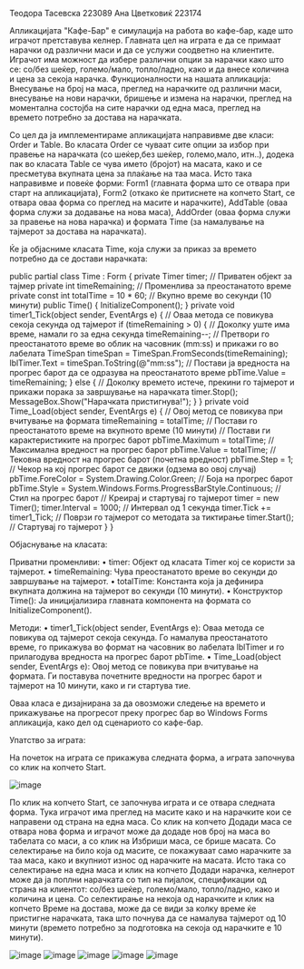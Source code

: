 Теодора Тасевска 223089
Ана Цветковиќ 223174


Апликацијата "Кафе-Бар" е симулација на работа во кафе-бар, каде што играчот претставува келнер. Главната цел на играта е да се примаат нарачки од различни маси и да се услужи соодветно на клиентите. Играчот има можност да избере различни опции за нарачки како што се: со/без шеќер, големо/мало, топло/ладно, како и да внесе количина и цена за секоја нарачка.
Функционалности на нашата апликација: Внесување на број на маса, преглед на нарачките од различни маси, внесување на нови нарачки, бришење и измена на нарачки, преглед на моментална состојба на сите нарачки од една маса, преглед на времето потребно за достава на нарачката.


Со цел да ја имплементираме апликацијата направивме две класи: Order и Table. Во класата Order се чуваат сите опции за избор при правење на нарачката (со шеќер,без шеќер, големо,мало, итн..), додека пак во класата Table се чува името (бројот) на масата, како и се пресметува вкупната цена за плаќање на таа маса. Исто така направивме и повеќе форми: Form1 (главната форма што се отвара при старт на апликацијата), Form2 (откако ќе притиснете на копчето Start, се отвара оваа форма со преглед на масите и нарачките), AddTable (оваа форма служи за додавање на нова маса), AddOrder (оваа форма служи за правење на нова нарачка) и формата Time (за намалување на тајмерот за достава на нарачката). 


Ќе ја објасниме класата Time, која служи за приказ за времето потребно да се достави нарачката:


public partial class Time : Form
{
    private Timer timer; // Приватен објект за тајмер
    private int timeRemaining; // Променлива за преостанатото време
    private const int totalTime = 10 * 60; // Вкупно време во секунди (10 минути)
    public Time()
    {
        InitializeComponent();
    }
    private void timer1_Tick(object sender, EventArgs e)
    {
        // Оваа метода се повикува секоја секунда од тајмерот
        if (timeRemaining > 0)
        {
            // Доколку уште има време, намали го за една секунда
            timeRemaining--;
            // Претвори го преостанатото време во облик на часовник (mm:ss) и прикажи го во лабелата
            TimeSpan timeSpan = TimeSpan.FromSeconds(timeRemaining);
            lblTimer.Text = timeSpan.ToString(@"mm\:ss");
            // Постави ја вредноста на прогрес барот да се одразува на преостанатото време
            pbTime.Value = timeRemaining;
        }
        else
        {
            // Доколку времето истече, прекини го тајмерот и прикажи порака за завршување на нарачката
            timer.Stop();
            MessageBox.Show("Нарачката пристигнува!");
        }
    }
    private void Time_Load(object sender, EventArgs e)
    {
        // Овој метод се повикува при вчитување на формата
        timeRemaining = totalTime; // Постави го преостанатото време на вкупното време (10 минути)
        // Постави ги карактеристиките на прогрес барот
        pbTime.Maximum = totalTime; // Максимална вредност на прогрес барот
        pbTime.Value = totalTime; // Тековна вредност на прогрес барот (почетна вредност)
        pbTime.Step = 1; // Чекор на кој прогрес барот се движи (одзема во овој случај)
        pbTime.ForeColor = System.Drawing.Color.Green; // Боја на прогрес барот
        pbTime.Style = System.Windows.Forms.ProgressBarStyle.Continuous; // Стил на прогрес барот
        // Креирај и стартувај го тајмерот
        timer = new Timer();
        timer.Interval = 1000; // Интервал од 1 секунда
        timer.Tick += timer1_Tick; // Поврзи го тајмерот со методата за тиктирање
        timer.Start(); // Стартувај го тајмерот
    }
}

Објаснување на класата:

Приватни променливи:
•	timer: Објект од класата Timer кој се користи за тајмерот.
•	timeRemaining: Чува преостанатото време во секунди до завршување на тајмерот.
•	totalTime: Константа која ја дефинира вкупната должина на тајмерот во секунди (10 минути).
•	Конструктор Time(): Ја иницијализира главната компонента на формата со InitializeComponent().


Методи:
•	timer1_Tick(object sender, EventArgs e): Оваа метода се повикува од тајмерот секоја секунда. Го намалува преостанатото време, го прикажува во формат на часовник во лабелата lblTimer и го прилагодува вредноста на прогрес барот pbTime.
•	Time_Load(object sender, EventArgs e): Овој метод се повикува при вчитување на формата. Ги поставува почетните вредности на прогрес барот и тајмерот на 10 минути, како и ги стартува тие.


Оваа класа е дизајнирана за да овозможи следење на времето и прикажување на прогресот преку прогрес бар во Windows Forms апликација, како дел од сценариото со кафе-бар.


Упатство за играта:

На почеток на играта се прикажува следната форма, а играта започнува со клик на копчето Start. 

![image](https://github.com/tasevskateodora/Vizuelno-programiranje-Kafe-Bar/assets/164336502/323b8167-0b7d-4d2a-9766-12835f455568)

По клик на копчето Start, се започнува играта и се отвара следната форма. Тука играчот има преглед на масите како и на нарачките кои се направени од страна на една маса. Со клик на копчето Додади маса се отвара нова форма и играчот може да додаде нов број на маса во табелата со маси, а со клик на Избриши маса, се брише масата. Со селектирање на било која од масите, се покажуваат само нарачките за таа маса, како и вкупниот износ од нарачките на масата. Исто така со селектирање на една маса и клик на копчето Додади нарачка, келнерот може да ја поплни нарачката со тип на пијалок, спецификации од страна на клиентот: со/без шеќер, големо/мало, топло/ладно, како и количина и цена. Со селектирање на некоја од нарачките и клик на копчето Време на достава, може да се види за колку време ќе пристигне нарачката, така што почнува да се намалува тајмерот од 10 минути (времето потребно за подготовка на секоја од нарачките е 10 минути). 

![image](https://github.com/tasevskateodora/Vizuelno-programiranje-Kafe-Bar/assets/164336502/1f979d2a-7b96-4ac1-a0ab-e99c8f2554bf)
![image](https://github.com/tasevskateodora/Vizuelno-programiranje-Kafe-Bar/assets/164336502/544294ab-8707-45d1-b994-cc218d62c395)
![image](https://github.com/tasevskateodora/Vizuelno-programiranje-Kafe-Bar/assets/164336502/6747bc46-b1bb-440a-bbe6-c6c6ac9d3234)
![image](https://github.com/tasevskateodora/Vizuelno-programiranje-Kafe-Bar/assets/164336502/b5a14d26-74f7-4d6d-9a38-b833356f2c7b)
![image](https://github.com/tasevskateodora/Vizuelno-programiranje-Kafe-Bar/assets/164336502/5925983f-5943-4f48-97c1-42c2b0c8b04a)





